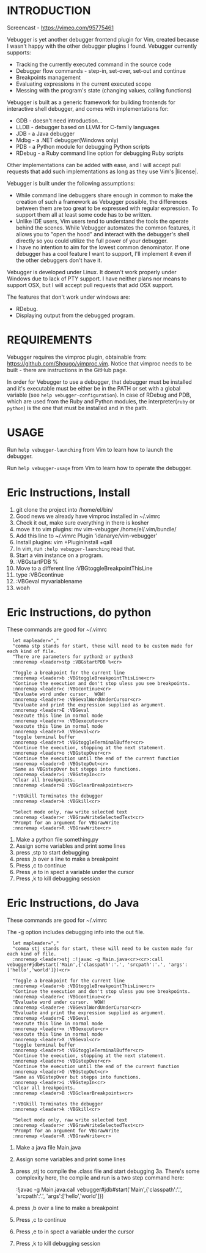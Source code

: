 INTRODUCTION
============

Screencast - https://vimeo.com/95775461

Vebugger is yet another debugger frontend plugin for Vim, created because I
wasn't happy with the other debugger plugins I found. Vebugger currently
supports:

 * Tracking the currently executed command in the source code
 * Debugger flow commands - step-in, set-over, set-out and continue
 * Breakpoints management
 * Evaluating expressions in the current executed scope
 * Messing with the program's state (changing values, calling functions)

Vebugger is built as a generic framework for building frontends for
interactive shell debugger, and comes with implementations for:

 * GDB - doesn't need introduction...
 * LLDB - debugger based on LLVM for C-family languages
 * JDB - a Java debugger
 * Mdbg - a .NET debugger(Windows only)
 * PDB - a Python module for debugging Python scripts
 * RDebug - a Ruby command line option for debugging Ruby scripts

Other implementations can be added with ease, and I will accept pull requests
that add such implementations as long as they use Vim's |license|.

Vebugger is built under the following assumptions:

 * While command line debuggers share enough in common to make the creation
   of such a framework as Vebugger possible, the differences between them are
   too great to be expressed with regular expression. To support them all at
   least some code has to be written.
 * Unlike IDE users, Vim users tend to understand the tools the operate behind
   the scenes. While Vebugger automates the common features, it allows you to
   "open the hood" and interact with the debugger's shell directly so you could
   utilize the full power of your debugger.
 * I have no intention to aim for the lowest common denominator. If one
   debugger has a cool feature I want to support, I'll implement it even if the
   other debuggers don't have it.

Vebugger is developed under Linux. It doesn't work properly under Windows due
to lack of PTY support. I have neither plans nor means to support OSX, but I
will accept pull requests that add OSX support.

The features that don't work under windows are:

 * RDebug.
 * Displaying output from the debugged program.

REQUIREMENTS
============

Vebugger requires the vimproc plugin, obtainable from:
https://github.com/Shougo/vimproc.vim.  Notice that vimproc needs to be built -
there are instructions in the GitHub page.

In order for Vebugger to use a debugger, that debugger must be installed and
it's executable must be either be in the PATH or set with a global variable
(see `help vebugger-configuration`). In case of RDebug and PDB, which are used
from the Ruby and Python modules, the interpreter(`ruby` or `python`) is the
one that must be installed and in the path.

USAGE
=====

Run `help vebugger-launching` from Vim to learn how to launch the debugger.

Run `help vebugger-usage` from Vim to learn how to operate the debugger.



Eric Instructions, Install
=====

1.  git clone the project into /home/el/bin/
2.  Good news we already have vimproc installed in ~/.vimrc
3.  Check it out, make sure everything in there is kosher
4.  move it to vim plugins: mv vim-vebugger /home/el/.vim/bundle/
5.  Add this line to ~/.vimrc Plugin 'idanarye/vim-vebugger'
6.  Install plugins: vim +PluginInstall +qall
7.  In vim, run `:help vebugger-launching`  read that.
8.  Start a vim instance on a program.
9.  :VBGstartPDB %
10.  Move to a different line :VBGtoggleBreakpointThisLine
11.  type :VBGcontinue
12.  :VBGeval myvariablename
13.  woah



Eric Instructions, do python
=====

These commands are good for ~/.vimrc

      let mapleader=","
      "comma stp stands for start, these will need to be custom made for each kind of file.
      "There are parameters for python2 or python3
      :nnoremap <leader>stp :VBGstartPDB %<cr>

      "Toggle a breakpoint for the current line
      :nnoremap <leader>b :VBGtoggleBreakpointThisLine<cr>
      "Continue the execution and don't stop uless you see breakpoints.
      :nnoremap <leader>c :VBGcontinue<cr>
      "Evaluate word under cursor.  WOW!
      :nnoremap <leader>e :VBGevalWordUnderCursor<cr>
      "Evaluate and print the expression supplied as argument.
      :nnoremap <leader>E :VBGeval
      "execute this line in normal mode
      :nnoremap <leader>x :VBGexecute<cr>
      "execute this line in normal mode
      :nnoremap <leader>X :VBGeval<cr>
      "toggle terminal buffer
      :nnoremap <leader>t :VBGtoggleTerminalBuffer<cr>
      "Continue the execution, stopping at the next statement.
      :nnoremap <leader>o :VBGstepOver<cr>
      "Continue the execution until the end of the current function
      :nnoremap <leader>O :VBGstepOut<cr>
      "Same as VBGstepOver but stepps into functions.
      :nnoremap <leader>i :VBGstepIn<cr>
      "Clear all breakpoints.
      :nnoremap <leader>B :VBGclearBreakpoints<cr>

      ":VBGkill Terminates the debugger
      :nnoremap <leader>k :VBGkill<cr>

      "Select mode only, raw write selected text
      :nnoremap <leader>r :VBGrawWriteSelectedText<cr>
      "Prompt for an argument for VBGrawWrite
      :nnoremap <leader>R :VBGrawWrite<cr>

1.  Make a python file something.py
2.  Assign some variables and print some lines
3.  press ,stp  to start debugging
4.  press ,b  over a line to make a breakpoint
5.  Press ,c  to continue
6.  Press ,e to in spect a variable under the cursor
7.  Press ,k to kill debugging session




Eric Instructions, do Java
=====

These commands are good for ~/.vimrc

The -g option includes debugging info into the out file.

      let mapleader=","
      "comma stj stands for start, these will need to be custom made for each kind of file.
      :nnoremap <leader>stj :!javac -g Main.java<cr><cr>:call vebugger#jdb#start('Main',{'classpath':'.', 'srcpath':'.', 'args':['hello','world']})<cr>

      "Toggle a breakpoint for the current line
      :nnoremap <leader>b :VBGtoggleBreakpointThisLine<cr>
      "Continue the execution and don't stop uless you see breakpoints.
      :nnoremap <leader>c :VBGcontinue<cr>
      "Evaluate word under cursor.  WOW!
      :nnoremap <leader>e :VBGevalWordUnderCursor<cr>
      "Evaluate and print the expression supplied as argument.
      :nnoremap <leader>E :VBGeval
      "execute this line in normal mode
      :nnoremap <leader>x :VBGexecute<cr>
      "execute this line in normal mode
      :nnoremap <leader>X :VBGeval<cr>
      "toggle terminal buffer
      :nnoremap <leader>t :VBGtoggleTerminalBuffer<cr>
      "Continue the execution, stopping at the next statement.
      :nnoremap <leader>o :VBGstepOver<cr>
      "Continue the execution until the end of the current function
      :nnoremap <leader>O :VBGstepOut<cr>
      "Same as VBGstepOver but stepps into functions.
      :nnoremap <leader>i :VBGstepIn<cr>
      "Clear all breakpoints.
      :nnoremap <leader>B :VBGclearBreakpoints<cr>

      ":VBGkill Terminates the debugger
      :nnoremap <leader>k :VBGkill<cr>

      "Select mode only, raw write selected text
      :nnoremap <leader>r :VBGrawWriteSelectedText<cr>
      "Prompt for an argument for VBGrawWrite
      :nnoremap <leader>R :VBGrawWrite<cr>

1.  Make a java file Main.java
2.  Assign some variables and print some lines
3.  press ,stj  to compile the .class file and start debugging
3a.  There's some complexity here, the compile and run is a two step command here:

    :!javac -g Main.java<cr><cr>:call vebugger#jdb#start('Main',{'classpath':'.', 'srcpath':'.', 'args':['hello','world']})<cr>
 
4.  press ,b  over a line to make a breakpoint
5.  Press ,c  to continue
6.  Press ,e to in spect a variable under the cursor
7.  Press ,k to kill debugging session




